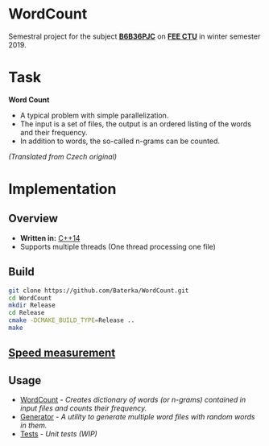 
# WordCount
Semestral project for the subject **[B6B36PJC](https://www.fel.cvut.cz/en/education/bk/predmety/31/30/p3130206.html)** on **[FEE CTU](https://www.fel.cvut.cz/)** in winter semester 2019.
# Task
**Word Count**
- A typical problem with simple parallelization.
- The input is a set of files, the output is an ordered listing of the words and their frequency.
- In addition to words, the so-called n-grams can be counted.

*(Translated from Czech original)*

# Implementation
## Overview
- **Written in:** [C++14](https://en.wikipedia.org/wiki/C%2B%2B)
- Supports multiple threads (One thread processing one file)
 ## Build
```bash
git clone https://github.com/Baterka/WordCount.git
cd WordCount
mkdir Release
cd Release
cmake -DCMAKE_BUILD_TYPE=Release ..
make
```
## [Speed measurement](https://github.com/Baterka/WordCount/wiki/Speed-measurement)
## Usage
- [WordCount](https://github.com/Baterka/WordCount/wiki/WordCount) - *Creates dictionary of words (or n-grams) contained in input files and counts their frequency.*
- [Generator](https://github.com/Baterka/WordCount/wiki/Generator) - *A utility to generate multiple word files with random words in them.*
- [Tests](https://github.com/Baterka/WordCount/wiki/Tests) - *Unit tests (WIP)*

